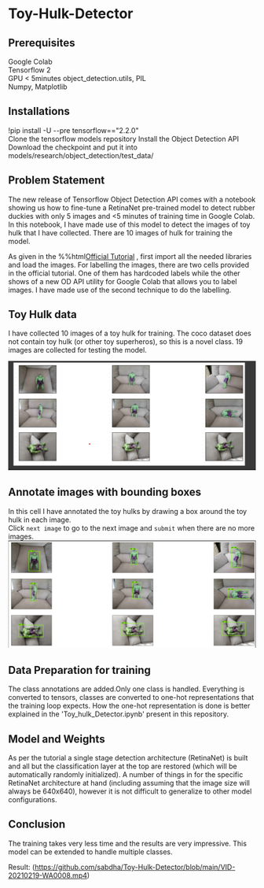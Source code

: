 # Toy-Hulk-Detector

## Prerequisites

Google Colab  
Tensorflow 2  
GPU < 5minutes 
object_detection.utils, PIL  
Numpy, Matplotlib  

## Installations

!pip install -U --pre tensorflow=="2.2.0"  
Clone the tensorflow models repository
Install the Object Detection API
Download the checkpoint and put it into models/research/object_detection/test_data/

## Problem Statement
The new release of Tensorflow Object Detection API comes with a notebook showing us how to fine-tune a RetinaNet pre-trained model to detect rubber duckies with only 5 images and <5 minutes of training time in Google Colab. In this notebook, I have made use of this model to detect the images of toy hulk that I have collected. There are 10 images of hulk for training the model.

As given in the %%html<a href="https://colab.research.google.com/github/tensorflow/models/blob/master/research/object_detection/colab_tutorials/eager_few_shot_od_training_tf2_colab.ipynb">Official Tutorial</a> , first import all the needed libraries and load the images. For labelling the images, there are two cells provided in the official tutorial. One of them has hardcoded labels while the other shows of a new OD API utility for Google Colab that allows you to label images. I have made use of the second technique to do the labelling.

## Toy Hulk data
I have collected 10 images of a toy hulk for training. The coco dataset does not contain toy hulk (or other toy superheros), so this is a novel class. 19 images are collected for testing the model.

![alt text](https://github.com/sabdha/Toy-Hulk-Detector/blob/main/Screenshot%202021-02-19%20092646.png)

## Annotate images with bounding boxes

In this cell I have  annotated the toy hulks by drawing a box around the toy hulk in each image.   
Click `next image` to go to the next image and `submit` when there are no more images.
![alt text](https://github.com/sabdha/Toy-Hulk-Detector/blob/main/annotated.png)

## Data Preparation for training
The class annotations are added.Only one class is handled. Everything is converted to tensors, classes are converted to one-hot representations that the training loop expects. How the one-hot representation is done is better explained in the 'Toy_hulk_Detector.ipynb' present in this repository. 

## Model and Weights
As per the tutorial a single stage detection architecture (RetinaNet) is built and all but the classification layer at the top are restored (which will be automatically randomly initialized). A number of things in for the specific RetinaNet architecture at hand (including assuming that the image size will always be 640x640), however it is not difficult to generalize to other model configurations.

## Conclusion
The training takes very less time and the results are very impressive. This model can be extended to handle multiple classes.

Result: (https://github.com/sabdha/Toy-Hulk-Detector/blob/main/VID-20210219-WA0008.mp4)
